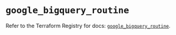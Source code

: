 # `google_bigquery_routine`

Refer to the Terraform Registry for docs: [`google_bigquery_routine`](https://registry.terraform.io/providers/hashicorp/google/6.35.0/docs/resources/bigquery_routine).
